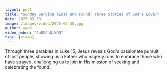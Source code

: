 ```yaml
---
layout: post
title: "Sunday Service (Lost and Found: Three Stories of God's Love)"
date: 2025-03-30
image: /images/video/2025-03-30.jpg
author: wade
video_embed: "JuBXCoQiXQQ"
tags: [video]
---
```


Through three parables in Luke 15, Jesus reveals God's passionate pursuit of lost people, showing us a Father who eagerly runs to embrace those who have strayed, challenging us to join in His mission of seeking and celebrating the found.